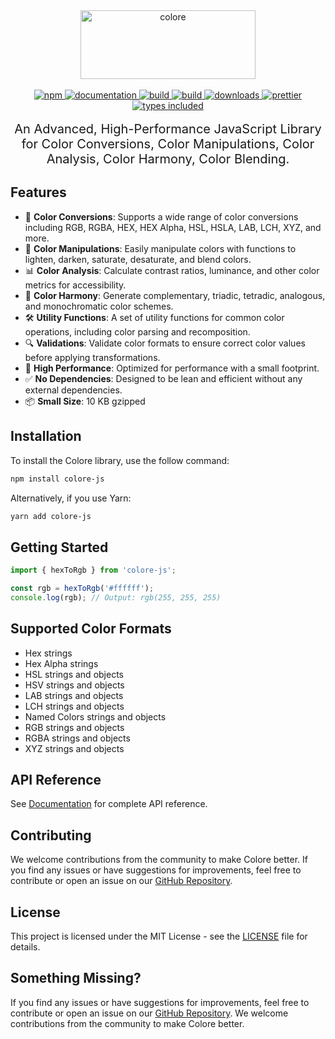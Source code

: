 <div align="center">
  <a href="https://colore.mallikcheripally.com/">
    <img alt="colore" src="https://raw.githubusercontent.com/mallikcheripally/colore-js/main/assets/images/github-poster.png" width="280" height="110" />
  </a>
</div>
 <br />

<div align="center">
  <a href="https://www.npmjs.com/package/colore-js">
    <img alt="npm" src="https://img.shields.io/npm/v/colore-js.svg" />
  </a>
    <a href="https://colore.mallikcheripally.com">
    <img alt="documentation" src="https://img.shields.io/badge/Visit-Documentation-js.svg" />
  </a>
  <a href="https://github.com/mallikcheripally/colore-js/actions">
    <img alt="build" src="https://img.shields.io/github/actions/workflow/status/mallikcheripally/colore-js/ci.yml" />
  </a>
  <a href="https://github.com/mallikcheripally/colore-js/blob/main/LICENSE">
    <img alt="build" src="https://img.shields.io/npm/l/colore-js.svg" />
  </a>
  <a href="https://www.npmjs.com/package/colore-js">
    <img alt="downloads" src="https://img.shields.io/npm/dm/colore-js.svg" />
  </a>
  <a href="https://github.com/prettier/prettier">
    <img alt="prettier" src="https://img.shields.io/badge/code_style-prettier-ff69b4.svg" />
  </a>
  <a href="https://codecov.io/gh/mallikcheripally/colore">
    <img alt="types included" src="https://codecov.io/gh/mallikcheripally/colore/branch/main/graph/badge.svg" />
  </a>
</div>
 <br />

<div align="center" style="font-size: 20px">
An Advanced, High-Performance JavaScript Library for Color Conversions, Color Manipulations, Color Analysis, Color Harmony, Color Blending.
</div>

## Features

-   🎨 **Color Conversions**: Supports a wide range of color conversions including RGB, RGBA, HEX, HEX Alpha, HSL, HSLA, LAB, LCH, XYZ, and more.
-   🔄 **Color Manipulations**: Easily manipulate colors with functions to lighten, darken, saturate, desaturate, and blend colors.
-   📊 **Color Analysis**: Calculate contrast ratios, luminance, and other color metrics for accessibility.
-   🌈 **Color Harmony**: Generate complementary, triadic, tetradic, analogous, and monochromatic color schemes.
-   🛠️ **Utility Functions**: A set of utility functions for common color operations, including color parsing and recomposition.
-   🔍 **Validations**: Validate color formats to ensure correct color values before applying transformations.
-   🚀 **High Performance**: Optimized for performance with a small footprint.
-   ✅ **No Dependencies**: Designed to be lean and efficient without any external dependencies.
-   📦 **Small Size**: 10 KB gzipped


## Installation

To install the Colore library, use the follow command:

```bash
npm install colore-js
```

Alternatively, if you use Yarn:

```bash
yarn add colore-js
```

## Getting Started

```javascript
import { hexToRgb } from 'colore-js';

const rgb = hexToRgb('#ffffff');
console.log(rgb); // Output: rgb(255, 255, 255)
```

## Supported Color Formats

-   Hex strings
-   Hex Alpha strings
-   HSL strings and objects
-   HSV strings and objects
-   LAB strings and objects
-   LCH strings and objects
-   Named Colors strings and objects
-   RGB strings and objects
-   RGBA strings and objects
-   XYZ strings and objects

## API Reference

See [Documentation](https://colore.mallikcheripally.com) for complete API reference.

## Contributing

We welcome contributions from the community to make Colore better. If you find any issues or have suggestions for improvements, feel free to contribute or open an issue on our [GitHub Repository](https://github.com/mallikcheripally/colore-js).

## License

This project is licensed under the MIT License - see the [LICENSE](./LICENSE) file for details.

## Something Missing?

If you find any issues or have suggestions for improvements, feel free to contribute or open an issue on our [GitHub Repository](https://github.com/mallikcheripally/colore-js). We welcome contributions from the community to make Colore better.
